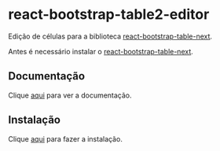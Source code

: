 # react-bootstrap-table2-editor

Edição de células para a biblioteca [react-bootstrap-table-next](react-bootstrap-table-next.md).

Antes é necessário instalar o [react-bootstrap-table-next](react-bootstrap-table-next.md).

## Documentação

Clique [aqui](https://github.com/react-bootstrap-table/react-bootstrap-table2) para ver a documentação.

## Instalação

Clique [aqui](https://www.npmjs.com/package/react-bootstrap-table2-editor) para fazer a instalação.
